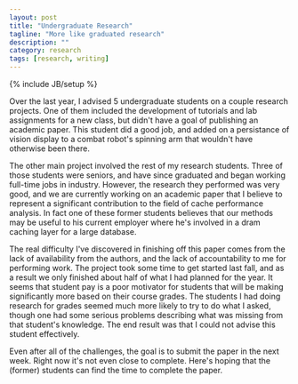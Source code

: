 ```yaml
---
layout: post
title: "Undergraduate Research"
tagline: "More like graduated research"
description: ""
category: research
tags: [research, writing]
---
```

{% include JB/setup %}

Over the last year, I advised 5 undergraduate students on a couple
research projects. One of them included the development of tutorials
and lab assignments for a new class, but didn't have a goal of
publishing an academic paper. This student did a good job, and added
on a persistance of vision display to a combat robot's spinning arm
that wouldn't have otherwise been there.

The other main project involved the rest of my research students.
Three of those students were seniors, and have since graduated and
began working full-time jobs in industry.
However, the research they performed was very good, and we are
currently working on an academic paper that I believe to represent a
significant contribution to the field of cache performance analysis. 
In fact one of these former students believes that our methods may be
useful to his current employer where he's involved in a dram caching
layer for a large database.

The real difficulty I've discovered in finishing off this paper comes
from the lack of availability from the authors, and the lack of
accountability to me for performing work.
The project took some time to get started last fall, and as a result
we only finished about half of what I had planned for the year.
It seems that student pay is a poor motivator for students that will
be making significantly more based on their course grades.
The students I had doing research for grades seemed much more likely
to try to do what I asked, though one had some serious problems
describing what was missing from that student's knowledge.
The end result was that I could not advise this student effectively.

Even after all of the challenges, the goal is to submit the paper in
the next week. Right now it's not even close to complete. Here's
hoping that the (former) students can find the time to complete the
paper. 


